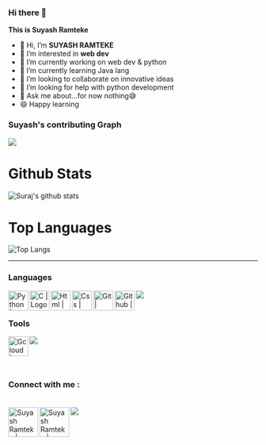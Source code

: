 ### Hi there 👋
**This is Suyash Ramteke**




- 👋 Hi, I’m **SUYASH RAMTEKE** <br>
- 👀 I’m interested in **web dev**
- 🔭 I’m currently working on web dev & python
- 🌱 I’m currently learning Java lang
- 👯 I’m looking to collaborate on innovative ideas
- 🤔 I’m looking for help with python development
- 💬 Ask me about...for now nothing😅 
- 😄 Happy learning
### Suyash's  contributing Graph
<img src="https://activity-graph.herokuapp.com/graph?username=AcidSuyash&bg_color=0f2d3d&color=1cadfb&line=1cadfb&point=1cadfb&area=true&hide_border=true">


# Github Stats

![Suraj's github stats](https://github-readme-stats.vercel.app/api?username=AcidSuyash&show_icons=true&theme=radical)

# Top Languages 
![Top Langs](https://github-readme-stats.vercel.app/api/top-langs/?username=AcidSuyash&layout=compact&theme=radical)

***
### Languages  
<img align="left" alt="Python | Logo" height="40px" target="__blank" src="https://img.icons8.com/color/48/000000/python--v1.png" />  
<img align="left" alt="C | Logo" height="40px" target="__blank" src="https://img.icons8.com/color/48/000000/c-programming.png" />
<img src="https://img.icons8.com/color/48/000000/arduino.png"/>
<img align="left" alt="Html | Logo" height="40px" target="__blank" src="https://img.icons8.com/color/48/000000/html-5--v1.png"/>
<img align="left" alt="Css | Logo" height="40px" target="https://icons8.com/icons/set/gmail" src="https://img.icons8.com/color/48/000000/css3.png"/>
<img align="left" alt="Git | Logo" height="40px" target="__blank" src="https://img.icons8.com/color/48/000000/git.png"/>
<img align="left" alt="Github | Logo" height="40px" target="__blank" src="https://img.icons8.com/glyph-neue/64/000000/github.png"/><br><br>

### Tools
<img align="left" alt="Gcloud | Logo" height="40px" target="__blank" src="https://img.icons8.com/color/48/000000/google-cloud.png"/>
<img src="https://img.icons8.com/doodle/48/000000/adobe-photoshop.png"/>


<br><br>
###  Connect with me : <br> <br>
<img src="https://img.icons8.com/clouds/100/000000/gmail-new.png"/>

<img align="left" alt="Suyash Ramteke | Instagram" width="60px" src="https://img.icons8.com/clouds/100/000000/instagram-new--v2.png" />
<img align="left" alt="Suyash Ramteke | Linkedin" width="60px" src="https://img.icons8.com/clouds/100/000000/linkedin.png"/>
